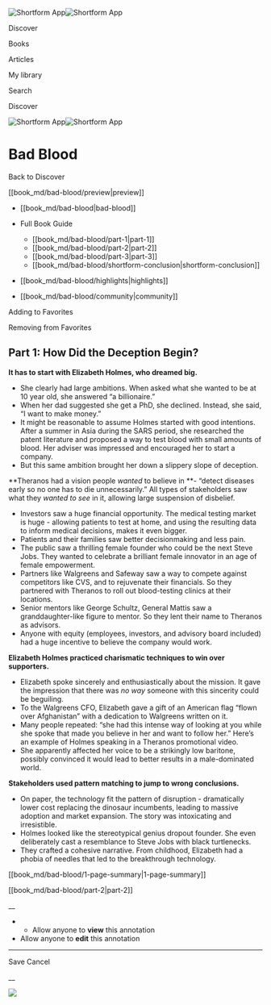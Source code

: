 ![Shortform App](/img/logo.36a2399e.svg)![Shortform App](/img/logo-dark.70c1b072.svg)

Discover

Books

Articles

My library

Search

Discover

![Shortform App](/img/logo.36a2399e.svg)![Shortform App](/img/logo-dark.70c1b072.svg)

# Bad Blood

Back to Discover

[[book_md/bad-blood/preview|preview]]

  * [[book_md/bad-blood|bad-blood]]
  * Full Book Guide

    * [[book_md/bad-blood/part-1|part-1]]
    * [[book_md/bad-blood/part-2|part-2]]
    * [[book_md/bad-blood/part-3|part-3]]
    * [[book_md/bad-blood/shortform-conclusion|shortform-conclusion]]
  * [[book_md/bad-blood/highlights|highlights]]
  * [[book_md/bad-blood/community|community]]



Adding to Favorites 

Removing from Favorites 

## Part 1: How Did the Deception Begin?

**It has to start with Elizabeth Holmes, who dreamed big.**

  * She clearly had large ambitions. When asked what she wanted to be at 10 year old, she answered “a billionaire.”
  * When her dad suggested she get a PhD, she declined. Instead, she said, “I want to make money.”
  * It might be reasonable to assume Holmes started with good intentions. After a summer in Asia during the SARS period, she researched the patent literature and proposed a way to test blood with small amounts of blood. Her adviser was impressed and encouraged her to start a company.
  * But this same ambition brought her down a slippery slope of deception.



**Theranos had a vision people _wanted_ to believe in **\- “detect diseases early so no one has to die unnecessarily.” All types of stakeholders saw what they _wanted to see_ in it, allowing large suspension of disbelief.

  * Investors saw a huge financial opportunity. The medical testing market is huge - allowing patients to test at home, and using the resulting data to inform medical decisions, makes it even bigger.
  * Patients and their families saw better decisionmaking and less pain.
  * The public saw a thrilling female founder who could be the next Steve Jobs. They wanted to celebrate a brilliant female innovator in an age of female empowerment.
  * Partners like Walgreens and Safeway saw a way to compete against competitors like CVS, and to rejuvenate their financials. So they partnered with Theranos to roll out blood-testing clinics at their locations.
  * Senior mentors like George Schultz, General Mattis saw a granddaughter-like figure to mentor. So they lent their name to Theranos as advisors.
  * Anyone with equity (employees, investors, and advisory board included) had a huge incentive to believe the company would work.



**Elizabeth Holmes practiced charismatic techniques to win over supporters.**

  * Elizabeth spoke sincerely and enthusiastically about the mission. It gave the impression that there was _no way_ someone with this sincerity could be beguiling.
  * To the Walgreens CFO, Elizabeth gave a gift of an American flag “flown over Afghanistan” with a dedication to Walgreens written on it.
  * Many people repeated: “she had this intense way of looking at you while she spoke that made you believe in her and want to follow her.” Here’s an example of Holmes speaking in a Theranos promotional video.
  * She apparently affected her voice to be a strikingly low baritone, possibly convinced it would lead to better results in a male-dominated world.



**Stakeholders used pattern matching to jump to wrong conclusions.**

  * On paper, the technology fit the pattern of disruption - dramatically lower cost replacing the dinosaur incumbents, leading to massive adoption and market expansion. The story was intoxicating and irresistible.
  * Holmes looked like the stereotypical genius dropout founder. She even deliberately cast a resemblance to Steve Jobs with black turtlenecks.
  * They crafted a cohesive narrative. From childhood, Elizabeth had a phobia of needles that led to the breakthrough technology.



[[book_md/bad-blood/1-page-summary|1-page-summary]]

[[book_md/bad-blood/part-2|part-2]]

__

  *   * Allow anyone to **view** this annotation
  * Allow anyone to **edit** this annotation



* * *

Save Cancel

__




![](https://bat.bing.com/action/0?ti=56018282&Ver=2&mid=de6d1f52-5ebf-4f07-bd6f-5a63216a8a66&sid=201ffde0635411ee902411d77b750559&vid=20202bf0635411ee9ac03f2e618b0b9f&vids=0&msclkid=N&pi=0&lg=en-US&sw=800&sh=600&sc=24&nwd=1&tl=Shortform%20%7C%20Bad%20Blood&p=https%3A%2F%2Fwww.shortform.com%2Fapp%2Fbook%2Fbad-blood%2Fpart-1&r=&lt=373&evt=pageLoad&sv=1&rn=229979)
